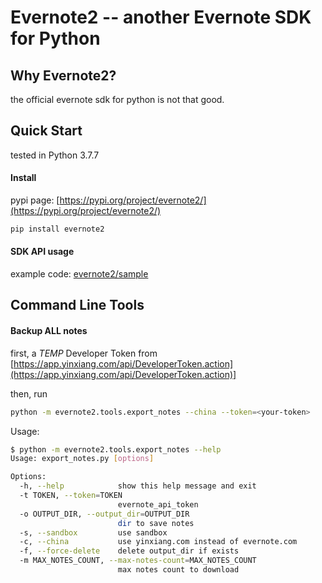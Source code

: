 Evernote2 -- another Evernote SDK for Python
============================================

## Why Evernote2?


the official evernote sdk for python is not that good.


## Quick Start


tested in Python 3.7.7


#### Install

pypi page: [https://pypi.org/project/evernote2/](https://pypi.org/project/evernote2/)

```bash
pip install evernote2
```


#### SDK API usage

example code: [evernote2/sample](evernote2/sample)


## Command Line Tools


#### Backup ALL notes

first,  a *TEMP* Developer Token from [https://app.yinxiang.com/api/DeveloperToken.action](https://app.yinxiang.com/api/DeveloperToken.action)]

then, run

```bash
python -m evernote2.tools.export_notes --china --token=<your-token>
```


Usage:

```bash
$ python -m evernote2.tools.export_notes --help
Usage: export_notes.py [options]

Options:
  -h, --help            show this help message and exit
  -t TOKEN, --token=TOKEN
                        evernote_api_token
  -o OUTPUT_DIR, --output_dir=OUTPUT_DIR
                        dir to save notes
  -s, --sandbox         use sandbox
  -c, --china           use yinxiang.com instead of evernote.com
  -f, --force-delete    delete output_dir if exists
  -m MAX_NOTES_COUNT, --max-notes-count=MAX_NOTES_COUNT
                        max notes count to download
```
